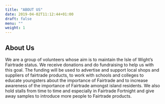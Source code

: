 ```yaml
---
title: "ABOUT US"
date: 2019-04-02T11:12:44+01:00
draft: false
menu: ""
weight: 1
---
```



## About Us

We are a group of volunteers whose aim is to maintain the Isle of Wight’s Fairtrade status. We receive donations and do fundraising to help us with this goal. The funding will be used to advertise and support local shops and suppliers of fairtrade products, to work with schools and colleges to educate youngsters about the importance of Fairtrade and to increase awareness of the importance of Fairtrade amongst island residents. We also hold stalls from time to time and especially in Fairtrade Fortnight and give away samples to introduce more people to Fairtrade products.
